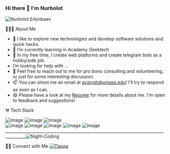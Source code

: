### Hi there 👋 I'm Nurbolot


![Nurbolot Erkinbaev](https://user-images.githubusercontent.com/108578199/207243682-11dab3f3-b079-4817-8a75-5279b4273003.png)

👨🏻‍💻  About Me
- 🔭 I like to explore new technologies and develop software solutions and quick hacks.
- 🌱 I’m currently learning in Academy Geektech
- 🤔  In my free time, I create web platforms and create telegram bots as a hobby/side job.
-  I’m looking for help with ...
- 💬 Feel free to reach out to me for pro bono consulting and volunteering, or just for some interesting discussion.
- 📫 You can shoot me an email at avsingh@umass.edu! I'll try to respond as soon as I can.
- 😄 Please have a look at my <a href="https://drive.google.com/file/d/1OXn6lGyzfrYCM4Tf_mR2oI3yKU6R-t43/view?usp=sharing" target="_blank">Resume</a> for more details about me. I'm open to feedback and suggestions!


⚒️ Tech Stack


  ![image](https://img.shields.io/badge/-telegram-blue)   ![image](https://user-images.githubusercontent.com/108578199/207296011-bd25e675-cf99-426c-b70a-c15827ffbea3.png)   ![image](https://user-images.githubusercontent.com/108578199/207249146-11285c44-3a98-4a8c-8ad4-0920e2fe55c4.png)  
![image](https://user-images.githubusercontent.com/108578199/207300428-2ec55d33-da4d-49db-a8d7-0c97bd6e1867.png)  ![image](https://user-images.githubusercontent.com/108578199/207249375-3c0f472c-e871-40da-af20-c51aa51bd2e5.png)
![image](https://user-images.githubusercontent.com/108578199/207250264-6af5d82d-8547-4d90-96e0-dca771d2bd06.png)  ![image](https://user-images.githubusercontent.com/108578199/207298040-98a2e8b9-3ec4-4ba1-aa43-7bf31eb28966.png)   ![image](https://img.shields.io/badge/-aigrambot-informational)
________________________________________________________________________________________![Night-Coding](https://user-images.githubusercontent.com/108578199/207307941-db5ca547-c2b7-4aa1-b121-dbaa56a7e531.gif)
                                                                                              
                                                                                              
🤝🏻  Connect with Me
<a href="https://www.instagram.com/erk1nbaew/"><img src=![207309241-1f502dc7-03a9-4d61-add5-5f8a932de1dc](https://user-images.githubusercontent.com/108578199/207313807-8142eb70-73e1-49ce-91c1-0119f741952d.png) alt="Панда"></a>



